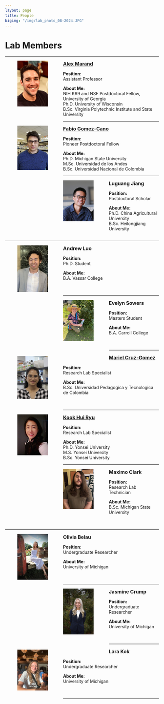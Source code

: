 ```yaml
---
layout: page
title: People
bigimg: "/img/lab_photo_08-2024.JPG"
---
```


# Lab Members

---
<p align="justify">
<figure>
<div style="float: left; padding-right: 50px; padding-bottom: 50px">
	<img src="/img/people_photos/alex.jpg" width="100" alt="" align="left">
</div>
</figure>
</p>

<span style="font-size:16px;">**[Alex Marand](https://scholar.google.com/citations?hl=en&user=_bYW4UkAAAAJ)**</span>

**Position:**\
Assistant Professor

**About Me:**\
NIH K99 and NSF Postdoctoral Fellow, University of Georgia\
Ph.D. University of Wisconsin\
B.Sc. Virginia Polytechnic Institute and State University

---

<p align="justify">
<figure>
<div style="float: left; padding-right: 50px; padding-bottom: 50px">
	<img src="/img/people_photos/Fabio.jpg" width="100" alt="" align="left">
</div>
</figure>
</p>

<span style="font-size:16px;">**[Fabio Gomez-Cano](https://scholar.google.com/citations?user=iQ5p-UYAAAAJ&hl=en&oi=ao)**</span>

**Position:**\
Pioneer Postdoctoral Fellow

**About Me:**\
Ph.D. Michigan State University\
M.Sc. Universidad de los Andes\
B.Sc. Universidad Nacional de Colombia

---

<p align="justify">
<figure>
<div style="float: left; padding-right: 50px; padding-bottom: 50px">
	<img src="/img/people_photos/Luguang.jpg" width="100" alt="" align="left">
</div>
</figure>
</p>

<span style="font-size:16px;">**Luguang Jiang**</span>

**Position:**\
Postdoctoral Scholar

**About Me:**\
Ph.D. China Agricultural University\
B.Sc. Heilongjiang University\
<br />

---

<p align="justify">
<figure>
<div style="float: left; padding-right: 50px; padding-bottom: 50px">
	<img src="/img/people_photos/Andrew_Luo.jpg" width="100" alt="" align="left">
</div>
</figure>
</p>

<span style="font-size:16px;">**Andrew Luo**</span>

**Position:**\
Ph.D. Student

**About Me:**\
B.A. Vassar College\
<br />
<br />

---

<p align="justify">
<figure>
<div style="float: left; padding-right: 50px; padding-bottom: 50px">
	<img src="/img/people_photos/Evelyn.jpeg" width="100" alt="" align="left">
</div>
</figure>
</p>

<span style="font-size:16px;">**Evelyn Sowers**</span>

**Position:**\
Masters Student

**About Me:**\
B.A. Carroll College\
<br />
<br />

---

<p align="justify">
<figure>
<div style="float: left; padding-right: 50px; padding-bottom: 50px">
	<img src="/img/people_photos/Mariel.jpg" width="100" alt="" align="left">
</div>
</figure>
</p>

<span style="font-size:16px;">**[Mariel Cruz-Gomez](https://scholar.google.com/citations?hl=en&user=yO8JCWgAAAAJ)**</span>

**Position:**\
Research Lab Specialist

**About Me:**\
B.Sc. Universidad Pedagogica y Tecnologica de Colombia\
<br />
<br />

---

<p align="justify">
<figure>
<div style="float: left; padding-right: 50px; padding-bottom: 50px">
	<img src="/img/people_photos/Cookie.jpg" width="100" alt="" align="left">
</div>
</figure>
</p>

<span style="font-size:16px;">**[Kook Hui Ryu](https://scholar.google.com/citations?user=UQqHCEgAAAAJ&hl=en&oi=ao)**</span>

**Position:**\
Research Lab Specialist

**About Me:**\
Ph.D. Yonsei University\
M.S. Yonsei University\
B.Sc. Yonsei University

---


<p align="justify">
<figure>
<div style="float: left; padding-right: 50px; padding-bottom: 50px">
	<img src="/img/people_photos/Maximo.jpeg" width="100" alt="" align="left">
</div>
</figure>
</p>

<span style="font-size:16px;">**Maximo Clark**</span>

**Position:**\
Research Lab Technician

**About Me:**\
B.Sc. Michigan State University\
<br />
<br />

---

<p align="justify">
<figure>
<div style="float: left; padding-right: 50px; padding-bottom: 50px">
	<img src="/img/people_photos/Olivia.jpeg" width="100" alt="" align="left">
</div>
</figure>
</p>

<span style="font-size:16px;">**Olivia Belau**</span>

**Position:**\
Undergraduate Researcher

**About Me:**\
University of Michigan\
<br />
<br />

---

<p align="justify">
<figure>
<div style="float: left; padding-right: 50px; padding-bottom: 50px">
	<img src="/img/people_photos/Jasmine.jpeg" width="100" alt="" align="left">
</div>
</figure>
</p>

<span style="font-size:16px;">**Jasmine Crump**</span>

**Position:**\
Undergraduate Researcher

**About Me:**\
University of Michigan\
<br />
<br />

---

<p align="justify">
<figure>
<div style="float: left; padding-right: 50px; padding-bottom: 50px">
	<img src="/img/people_photos/Lara.jpg" width="100" alt="" align="left">
</div>
</figure>
</p>

<span style="font-size:16px;">**Lara Kok**</span>

**Position:**\
Undergraduate Researcher

**About Me:**\
University of Michigan\
<br />
<br />

---
